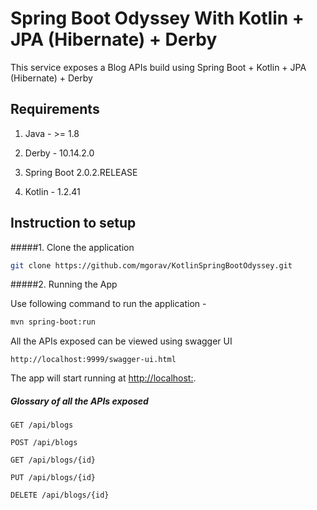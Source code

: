 # Spring Boot Odyssey With Kotlin + JPA (Hibernate) + Derby

This service exposes a Blog APIs build using Spring Boot + Kotlin + JPA (Hibernate) + Derby

## Requirements

1. Java - >= 1.8

2. Derby - 10.14.2.0

3. Spring Boot 2.0.2.RELEASE

4. Kotlin - 1.2.41

## Instruction to setup

#####1. Clone the application

```bash
git clone https://github.com/mgorav/KotlinSpringBootOdyssey.git
```


#####2. Running the App

Use following command to run the application -

```bash
mvn spring-boot:run
```

All the APIs exposed can be viewed using swagger UI

```
http://localhost:9999/swagger-ui.html
```
The app will start running at <http://localhost:>.

##### Glossary of all the APIs exposed



    GET /api/blogs
    
    POST /api/blogs
    
    GET /api/blogs/{id}
    
    PUT /api/blogs/{id}
    
    DELETE /api/blogs/{id}

